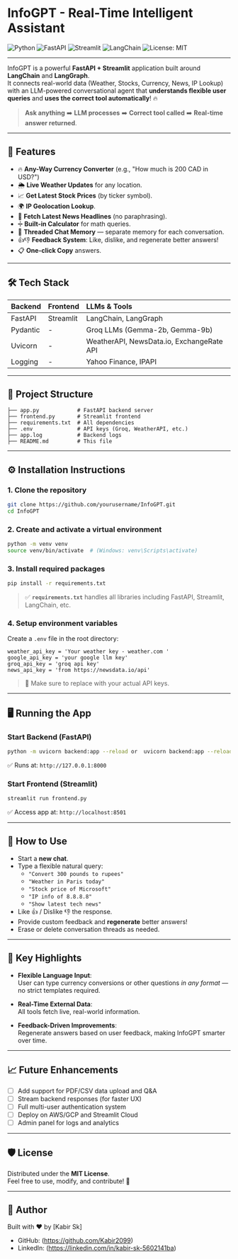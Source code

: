 

# InfoGPT - Real-Time Intelligent Assistant

![Python](https://img.shields.io/badge/Python-3.10%2B-blue)
![FastAPI](https://img.shields.io/badge/FastAPI-Backend-green)
![Streamlit](https://img.shields.io/badge/Streamlit-Frontend-orange)
![LangChain](https://img.shields.io/badge/LangChain-Framework-ff69b4)
![License: MIT](https://img.shields.io/badge/License-MIT-green)

---

InfoGPT is a powerful **FastAPI + Streamlit** application built around **LangChain** and **LangGraph**.  
It connects real-world data (Weather, Stocks, Currency, News, IP Lookup) with an LLM-powered conversational agent that **understands flexible user queries** and **uses the correct tool automatically**! 🔥

> **Ask anything** ➡️ **LLM processes** ➡️ **Correct tool called** ➡️ **Real-time answer returned**.

---

## 🚀 Features

- 🔥 **Any-Way Currency Converter** (e.g., "How much is 200 CAD in USD?")
- 🌦️ **Live Weather Updates** for any location.
- 📈 **Get Latest Stock Prices** (by ticker symbol).
- 🌍 **IP Geolocation Lookup**.
- 📰 **Fetch Latest News Headlines** (no paraphrasing).
- ➗ **Built-in Calculator** for math queries.
- 🧠 **Threaded Chat Memory** — separate memory for each conversation.
- 👍👎 **Feedback System**: Like, dislike, and regenerate better answers!
- 📋 **One-click Copy** answers.

---

## 🛠️ Tech Stack

| Backend | Frontend | LLMs & Tools |
| :--- | :--- | :--- |
| FastAPI | Streamlit | LangChain, LangGraph |
| Pydantic | - | Groq LLMs (Gemma-2b, Gemma-9b) |
| Uvicorn | - | WeatherAPI, NewsData.io, ExchangeRate API |
| Logging | - | Yahoo Finance, IPAPI |

---

## 📂 Project Structure

```
├── app.py            # FastAPI backend server
├── frontend.py       # Streamlit frontend
├── requirements.txt  # All dependencies
├── .env              # API keys (Groq, WeatherAPI, etc.)
├── app.log           # Backend logs
├── README.md         # This file
```

---

## ⚙️ Installation Instructions

### 1. Clone the repository

```bash
git clone https://github.com/yourusername/InfoGPT.git
cd InfoGPT
```

### 2. Create and activate a virtual environment

```bash
python -m venv venv
source venv/bin/activate  # (Windows: venv\Scripts\activate)
```

### 3. Install required packages

```bash
pip install -r requirements.txt
```

> ✅ **`requirements.txt`** handles all libraries including FastAPI, Streamlit, LangChain, etc.

### 4. Setup environment variables

Create a `.env` file in the root directory:

```dotenv
weather_api_key = 'Your weather key - weather.com '
google_api_key = 'your google llm key'
groq_api_key = 'groq api key'
news_api_key = 'from https://newsdata.io/api'
```

> 🚨 Make sure to replace with your actual API keys.

---

## 🖥️ Running the App

### Start Backend (FastAPI)

```bash
python -m uvicorn backend:app --reload or  uvicorn backend:app --reload
```
✅ Runs at: `http://127.0.0.1:8000`

### Start Frontend (Streamlit)

```bash
streamlit run frontend.py
```
✅ Access app at: `http://localhost:8501`

---

## 💬 How to Use

- Start a **new chat**.
- Type a flexible natural query:
  - `"Convert 300 pounds to rupees"`
  - `"Weather in Paris today"`
  - `"Stock price of Microsoft"`
  - `"IP info of 8.8.8.8"`
  - `"Show latest tech news"`
- Like 👍 / Dislike 👎 the response.
- Provide custom feedback and **regenerate** better answers!
- Erase or delete conversation threads as needed.

---

## 🧠 Key Highlights

- **Flexible Language Input**:  
  User can type currency conversions or other questions *in any format* — no strict templates required.

- **Real-Time External Data**:  
  All tools fetch live, real-world information.

- **Feedback-Driven Improvements**:  
  Regenerate answers based on user feedback, making InfoGPT smarter over time.

---

## 📈 Future Enhancements

- [ ] Add support for PDF/CSV data upload and Q&A
- [ ] Stream backend responses (for faster UX)
- [ ] Full multi-user authentication system
- [ ] Deploy on AWS/GCP and Streamlit Cloud
- [ ] Admin panel for logs and analytics

---

## 🛡 License

Distributed under the **MIT License**.  
Feel free to use, modify, and contribute! 🚀

---

## 👤 Author

Built with ❤️ by [Kabir Sk]

- GitHub: (https://github.com/Kabir2099)
- LinkedIn: (https://linkedin.com/in/kabir-sk-5602141ba)





